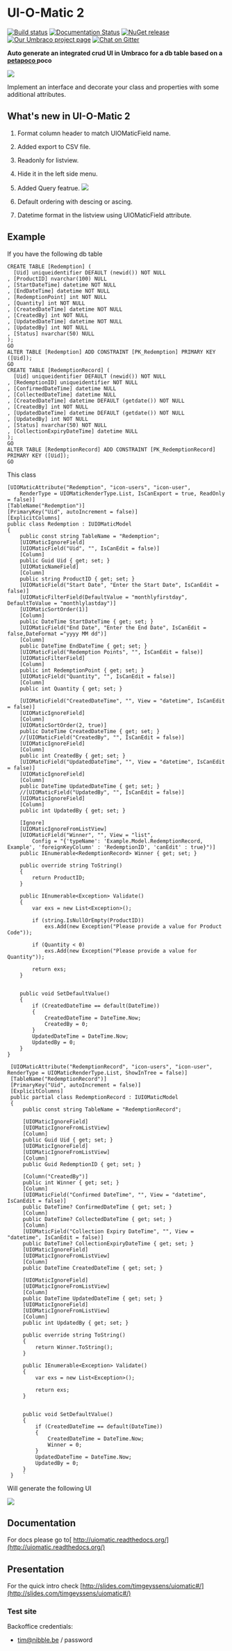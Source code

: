 # UI-O-Matic 2 #

[![Build status](https://ci.appveyor.com/api/projects/status/94932v6vx6mp2g57?svg=true)](https://ci.appveyor.com/project/TimGeyssens/uiomatic)
[![Documentation Status](https://readthedocs.org/projects/uiomatic/badge/?version=latest)](http://uiomatic.readthedocs.org/en/latest/)
[![NuGet release](https://img.shields.io/nuget/v/Nibble.Umbraco.UIOMatic.svg)](https://www.nuget.org/packages/Nibble.Umbraco.UIOMatic)
[![Our Umbraco project page](https://img.shields.io/badge/our-umbraco-orange.svg)](https://our.umbraco.org/projects/developer-tools/ui-o-matic/)
[![Chat on Gitter](https://img.shields.io/badge/gitter-join_chat-green.svg)](https://gitter.im/TimGeyssens/UIOMatic)

**Auto generate an integrated crud UI in Umbraco for a db table based on a [petapoco ](http://www.toptensoftware.com/petapoco/)poco**

![](logo.png)

Implement an interface and decorate your class and properties with some additional attributes.
## What's new in UI-O-Matic 2 ##
1. Format column header to match UIOMaticField name.
2. Added export to CSV file.
3. Readonly for listview.
4. Hide it in the left side menu. 
5. Added Query featrue.
![](query.png)

6. Default ordering with descing or ascing.
7. Datetime format in the listview using UIOMaticField attribute.

## Example ##
If you have the following db table

    CREATE TABLE [Redemption] (
      [Uid] uniqueidentifier DEFAULT (newid()) NOT NULL
    , [ProductID] nvarchar(100) NULL
    , [StartDateTime] datetime NOT NULL
    , [EndDateTime] datetime NOT NULL
    , [RedemptionPoint] int NOT NULL
    , [Quantity] int NOT NULL
    , [CreatedDateTime] datetime NOT NULL
    , [CreatedBy] int NOT NULL
    , [UpdatedDateTime] datetime NOT NULL
    , [UpdatedBy] int NOT NULL
    , [Status] nvarchar(50) NULL
    );
    GO
    ALTER TABLE [Redemption] ADD CONSTRAINT [PK_Redemption] PRIMARY KEY ([Uid]);
    GO
    CREATE TABLE [RedemptionRecord] (
      [Uid] uniqueidentifier DEFAULT (newid()) NOT NULL
    , [RedemptionID] uniqueidentifier NOT NULL
    , [ConfirmedDateTime] datetime NULL
    , [CollectedDateTime] datetime NULL
    , [CreatedDateTime] datetime DEFAULT (getdate()) NOT NULL
    , [CreatedBy] int NOT NULL
    , [UpdatedDateTime] datetime DEFAULT (getdate()) NOT NULL
    , [UpdatedBy] int NOT NULL
    , [Status] nvarchar(50) NOT NULL
    , [CollectionExpiryDateTime] datetime NULL
    );
    GO
    ALTER TABLE [RedemptionRecord] ADD CONSTRAINT [PK_RedemptionRecord] PRIMARY KEY ([Uid]);
    GO


This class

    [UIOMaticAttribute("Redemption", "icon-users", "icon-user",
        RenderType = UIOMaticRenderType.List, IsCanExport = true, ReadOnly = false)]
    [TableName("Redemption")]
    [PrimaryKey("Uid", autoIncrement = false)]
    [ExplicitColumns]
    public class Redemption : IUIOMaticModel
    {
        public const string TableName = "Redemption";
        [UIOMaticIgnoreField]
        [UIOMaticField("Uid", "", IsCanEdit = false)]
        [Column]
        public Guid Uid { get; set; }
        [UIOMaticNameField]
        [Column]
        public string ProductID { get; set; }
        [UIOMaticField("Start Date", "Enter the Start Date", IsCanEdit = false)]
        [UIOMaticFilterField(DefaultValue = "monthlyfirstday", DefaultToValue = "monthlylastday")]
        [UIOMaticSortOrder(1)]
        [Column]
        public DateTime StartDateTime { get; set; }
        [UIOMaticField("End Date", "Enter the End Date", IsCanEdit = false,DateFormat ="yyyy MM dd")]
        [Column]
        public DateTime EndDateTime { get; set; }
        [UIOMaticField("Redemption Points", "", IsCanEdit = false)]
        [UIOMaticFilterField]
        [Column]
        public int RedemptionPoint { get; set; }
        [UIOMaticField("Quantity", "", IsCanEdit = false)]
        [Column]
        public int Quantity { get; set; }

        [UIOMaticField("CreatedDateTime", "", View = "datetime", IsCanEdit = false)]
        [UIOMaticIgnoreField]
        [Column]
        [UIOMaticSortOrder(2, true)]
        public DateTime CreatedDateTime { get; set; }
        //[UIOMaticField("CreatedBy", "", IsCanEdit = false)]
        [UIOMaticIgnoreField]
        [Column]
        public int CreatedBy { get; set; }
        [UIOMaticField("UpdatedDateTime", "", View = "datetime", IsCanEdit = false)]
        [UIOMaticIgnoreField]
        [Column]
        public DateTime UpdatedDateTime { get; set; }
        //[UIOMaticField("UpdatedBy", "", IsCanEdit = false)]
        [UIOMaticIgnoreField]
        [Column]
        public int UpdatedBy { get; set; }

        [Ignore]
        [UIOMaticIgnoreFromListView]
        [UIOMaticField("Winner", "", View = "list",
            Config = "{'typeName': 'Example.Model.RedemptionRecord, Example', 'foreignKeyColumn' : 'RedemptionID', 'canEdit' : true}")]
        public IEnumerable<RedemptionRecord> Winner { get; set; }

        public override string ToString()
        {
            return ProductID;
        }

        public IEnumerable<Exception> Validate()
        {
            var exs = new List<Exception>();

            if (string.IsNullOrEmpty(ProductID))
                exs.Add(new Exception("Please provide a value for Product Code"));

            if (Quantity < 0)
                exs.Add(new Exception("Please provide a value for Quantity"));

            return exs;
        }


        public void SetDefaultValue()
        {
            if (CreatedDateTime == default(DateTime))
            {
                CreatedDateTime = DateTime.Now;
                CreatedBy = 0;
            }
            UpdatedDateTime = DateTime.Now;
            UpdatedBy = 0;
        }
    }
    
     [UIOMaticAttribute("RedemptionRecord", "icon-users", "icon-user", RenderType = UIOMaticRenderType.List, ShowInTree = false)]
     [TableName("RedemptionRecord")]
     [PrimaryKey("Uid", autoIncrement = false)]
     [ExplicitColumns]
     public partial class RedemptionRecord : IUIOMaticModel
     {
         public const string TableName = "RedemptionRecord";
 
         [UIOMaticIgnoreField]
         [UIOMaticIgnoreFromListView]
         [Column]
         public Guid Uid { get; set; }
         [UIOMaticIgnoreField]
         [UIOMaticIgnoreFromListView]
         [Column]
         public Guid RedemptionID { get; set; }
 
         [Column("CreatedBy")]
         public int Winner { get; set; }
         [Column]
         [UIOMaticField("Confirmed DateTime", "", View = "datetime", IsCanEdit = false)]
         public DateTime? ConfirmedDateTime { get; set; }
         [Column]
         public DateTime? CollectedDateTime { get; set; }
         [Column]
         [UIOMaticField("Collection Expiry DateTime", "", View = "datetime", IsCanEdit = false)]
         public DateTime? CollectionExpiryDateTime { get; set; }
         [UIOMaticIgnoreField]
         [UIOMaticIgnoreFromListView]
         [Column]
         public DateTime CreatedDateTime { get; set; }
 
         [UIOMaticIgnoreField]
         [UIOMaticIgnoreFromListView]
         [Column]
         public DateTime UpdatedDateTime { get; set; }
         [UIOMaticIgnoreField]
         [UIOMaticIgnoreFromListView]
         [Column]
         public int UpdatedBy { get; set; }
         
         public override string ToString()
         {
             return Winner.ToString();
         }
 
         public IEnumerable<Exception> Validate()
         {
             var exs = new List<Exception>();
             
             return exs;
         }
 
 
         public void SetDefaultValue()
         {
             if (CreatedDateTime == default(DateTime))
             {
                 CreatedDateTime = DateTime.Now;
                 Winner = 0;
             }
             UpdatedDateTime = DateTime.Now;
             UpdatedBy = 0;
         } 
     }   `

Will generate the following UI

![](example.png)

## Documentation ##

For docs please go to[ http://uiomatic.readthedocs.org/](http://uiomatic.readthedocs.org/)

## Presentation ##
For the quick intro check [http://slides.com/timgeyssens/uiomatic#/](http://slides.com/timgeyssens/uiomatic#/)

### Test site ###
Backoffice credentials: 
- tim@nibble.be / password



